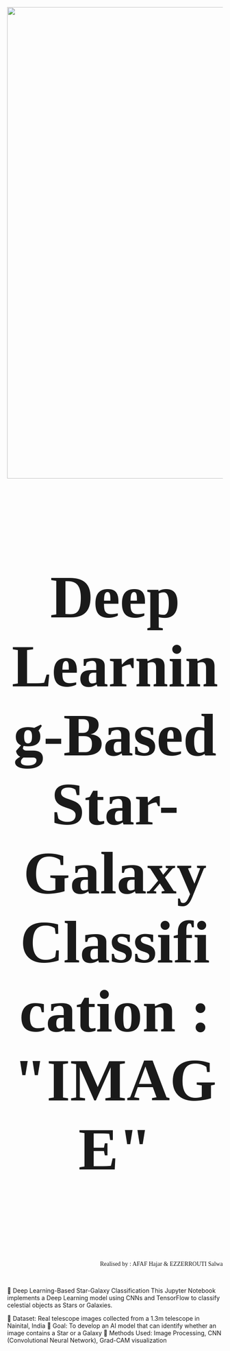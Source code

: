 <div>
<img src="https://github.com/user-attachments/assets/8a66510d-1bfa-49a2-97bc-811e84d24a31" width=1100>
<div>


<div align="center" style="font-family: 'Georgia', serif;" color: #3498db;">
  <h1 style="font-size: 10em; margin-bottom: 180px;">
    Deep Learning-Based Star-Galaxy Classification :<br>
    "IMAGE"
  </h1>
</div>

<div align="right" style="font-family: 'Georgia', serif;"
                          color: #8e44ad;
                          font-style: italic;
                          font-weight: bold;
                          margin-right: 15%;
                          margin-top: 10px;
                          font-size: 20em;">
   Realised by : AFAF Hajar & EZZERROUTI Salwa
</div>

&nbsp;


🌌 Deep Learning-Based Star-Galaxy Classification
This Jupyter Notebook implements a Deep Learning model using CNNs and TensorFlow to classify celestial objects as Stars or Galaxies.

📌 Dataset: Real telescope images collected from a 1.3m telescope in Nainital, India
📌 Goal: To develop an AI model that can identify whether an image contains a Star or a Galaxy
📌 Methods Used: Image Processing, CNN (Convolutional Neural Network), Grad-CAM visualization

